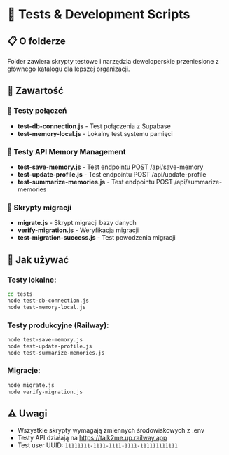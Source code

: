 # 🧪 Tests & Development Scripts

## 📋 O folderze
Folder zawiera skrypty testowe i narzędzia deweloperskie przeniesione z głównego katalogu dla lepszej organizacji.

## 📁 Zawartość

### 🔗 Testy połączeń
- **test-db-connection.js** - Test połączenia z Supabase
- **test-memory-local.js** - Lokalny test systemu pamięci

### 🧠 Testy API Memory Management  
- **test-save-memory.js** - Test endpointu POST /api/save-memory
- **test-update-profile.js** - Test endpointu POST /api/update-profile  
- **test-summarize-memories.js** - Test endpointu POST /api/summarize-memories

### 🔄 Skrypty migracji
- **migrate.js** - Skrypt migracji bazy danych
- **verify-migration.js** - Weryfikacja migracji
- **test-migration-success.js** - Test powodzenia migracji

## 🚀 Jak używać

### Testy lokalne:
```bash
cd tests
node test-db-connection.js
node test-memory-local.js
```

### Testy produkcyjne (Railway):
```bash
node test-save-memory.js
node test-update-profile.js
node test-summarize-memories.js
```

### Migracje:
```bash
node migrate.js
node verify-migration.js
```

## ⚠️ Uwagi
- Wszystkie skrypty wymagają zmiennych środowiskowych z .env
- Testy API działają na https://talk2me.up.railway.app
- Test user UUID: `11111111-1111-1111-1111-111111111111`